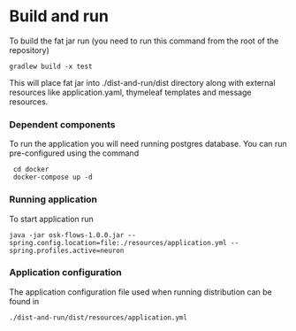 # Build and run
To build the fat jar run (you need to run this command from the root of the repository)

`gradlew build -x test`

This will place fat jar into ./dist-and-run/dist directory along with external resources like application.yaml, thymeleaf templates and message resources.

### Dependent components
To run the application you will need running postgres database. You can run pre-configured using the command

     cd docker
     docker-compose up -d
 

### Running application
To start application run
   
    java -jar osk-flows-1.0.0.jar --spring.config.location=file:./resources/application.yml --spring.profiles.active=neuron
    
### Application configuration
The application configuration file used when running distribution can be found in 
     
    ./dist-and-run/dist/resources/application.yml